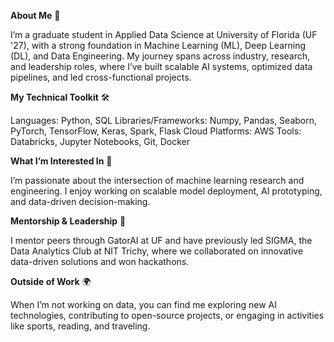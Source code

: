 **About Me** 👋

I’m a graduate student in Applied Data Science at University of Florida (UF '27), with a strong foundation in Machine Learning (ML), Deep Learning (DL), and Data Engineering. My journey spans across industry, research, and leadership roles, where I’ve built scalable AI systems, optimized data pipelines, and led cross-functional projects.

**My Technical Toolkit** 🛠️

Languages: Python, SQL
Libraries/Frameworks: Numpy, Pandas, Seaborn, PyTorch, TensorFlow, Keras, Spark, Flask
Cloud Platforms: AWS
Tools: Databricks, Jupyter Notebooks, Git, Docker

**What I’m Interested In** 🌱

I’m passionate about the intersection of machine learning research and engineering. I enjoy working on scalable model deployment, AI prototyping, and data-driven decision-making.

**Mentorship & Leadership** 🤝

I mentor peers through GatorAI at UF and have previously led SIGMA, the Data Analytics Club at NIT Trichy, where we collaborated on innovative data-driven solutions and won hackathons.

**Outside of Work** 🌍

When I’m not working on data, you can find me exploring new AI technologies, contributing to open-source projects, or engaging in activities like sports, reading, and traveling.
